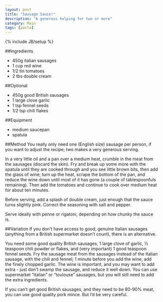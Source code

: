 ```yaml
---
layout: post
title: "Sausage Sauce!"
description: "A generous helping for two or more"
category: Main
tags: [pasta]
---
```

{% include JB/setup %}

##Ingredients
- 450g italian sausages
- 1 cup red wine
- 1/2 tin tomatoes
- 2 tbs double cream

##Optional
- 450g good British sausages
- 1 large clove garlic
- 1 tsp fennel seeds
- 1/2 tsp chili flakes

##Equipment
- medium saucepan
- spatula

##Method
You really only need one (English size) sausage per person, if you want to adjust the recipe; two makes a very generous serving. 

In a very little oil and a pan over a medium heat, crumble in the meat from the sausages (discard the skin).  Fry and break up some more with the spatula until they are cooked through and you see little brown bits, then add the glass of wine; turn up the heat, scrape the bottom of the pan, and reduce the wine down until most of it has gone (a couple of tablespoonfuls remaining).  Then add the tomatoes and continue to cook over medium heat for about ten minutes.

Before serving, add a splash of double cream, just enough that the sauce turns slightly pink.  Correct the seasoning with salt and pepper.

Serve ideally with penne or rigatoni, depending on how chunky the sauce is.

##Variation
If you don’t have access to good, genuine Italian sausages (anything from a British supermarket doesn’t count), there is an alternative.

You need some good quality British sausages, 1 large clove of garlic, ½ teaspoon chili powder or flakes, and (very important) 1 good teaspoon fennel seeds.  Fry the sausage meat from the sausages instead of the Italian sausage, with the chili and fennel; 1 minute before you add the wine, add the finely chopped garlic.  The wine is important, and you may want to add extra - just don’t swamp the sausage, and reduce it well down.  You can use supermarket “italian” or “toulouse” sausages, but you will still need to add the extra ingredients.

If you can’t get good British sausages, and they need to be 80-90% meat, you can use good quality pork mince.  But I’d be very careful.
